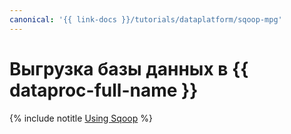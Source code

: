 ```yaml
---
canonical: '{{ link-docs }}/tutorials/dataplatform/sqoop-mpg'
---
```


# Выгрузка базы данных в {{ dataproc-full-name }}

{% include notitle [Using Sqoop](../../_tutorials/dataplatform/sqoop/sqoop-mpg.md) %}
